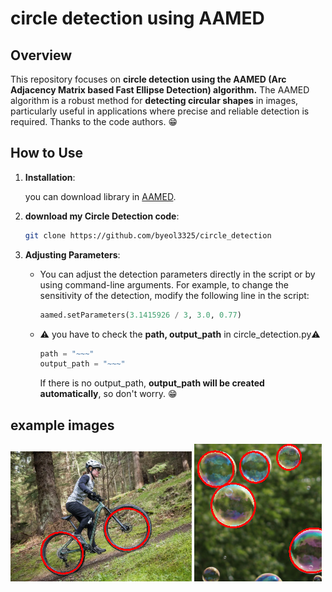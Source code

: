 # circle detection using AAMED

## Overview

This repository focuses on **circle detection using the AAMED (Arc Adjacency Matrix based Fast Ellipse Detection) algorithm.** The AAMED algorithm is a robust method for **detecting circular shapes** in images, particularly useful in applications where precise and reliable detection is required. Thanks to the code authors. 😁

## How to Use

1. **Installation**:

   you can download library in [AAMED](https://github.com/Li-Zhaoxi/AAMED).

2. **download my Circle Detection code**:

   ```bash
   git clone https://github.com/byeol3325/circle_detection
   ```

3. **Adjusting Parameters**:

   - You can adjust the detection parameters directly in the script or by using command-line arguments. For example, to change the sensitivity of the detection, modify the following line in the script:
     ```python
     aamed.setParameters(3.1415926 / 3, 3.0, 0.77)
     ```
   - ⚠️ you have to check the **path, output_path** in circle_detection.py⚠️
     ```python
     path = "~~~"
     output_path = "~~~"
     ```
     If there is no output_path, **output_path will be created automatically**, so don't worry. 😁

## example images
![Example Result](circle_samples_output/bicycle.PNG)
![Example_REsult](circle_samples_output/bubble.PNG)

